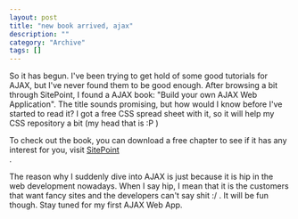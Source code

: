 ```yaml
--- 
layout: post 
title: "new book arrived, ajax"
description: ""
category: "Archive"
tags: []
---  
```

<p>So it has begun. I've been trying to get hold of some good tutorials for AJAX, but I've never found them to be good enough. After browsing a bit through SitePoint, I found a AJAX book: "Build your own AJAX Web Application". The title sounds promising, but how would I know before I've started to read it? I got a free CSS spread sheet with it, so it will help my CSS repository a bit (my head that is :P )</p> <p>To check out the  book, you can download a free chapter to see if it has any interest for you, visit <a href="http://www.sitepoint.com/books/ajax1/">SitePoint</a> <br/>.</p> <p>The reason why I suddenly dive into AJAX is just because it is hip in the web development nowadays. When I say hip, I mean that it is the customers that want fancy sites and the developers can't say shit :/ . It will be fun though. Stay tuned for my first AJAX Web App.</p>